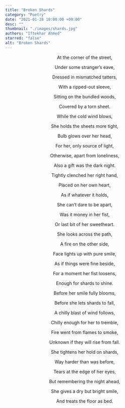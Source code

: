```yaml
---
title: "Broken Shards"
category: "Poetry"
date: "2021-01-28 10:00:00 +09:00"
desc: ""
thumbnail: "./images/shards.jpg"
authors: "Iftekhar Ahmed"
starred: "false"
alt: "Broken Shards"
---
```


<p style="text-align: center;align:center;">At the corner of the street,</p>
<p style="text-align: center;align:center;">Under some stranger’s eave, </p>
<p style="text-align: center;align:center;">Dressed in mismatched tatters, </p>
<p style="text-align: center;align:center;">With a ripped-out sleeve, </p>
<p style="text-align: center;align:center;">Sitting on the bundled woods, </p>
<p style="text-align: center;align:center;">Covered by a torn sheet. </p>
<p style="text-align: center;align:center;"> </p>
<p style="text-align: center;align:center;">While the cold wind blows, </p>
<p style="text-align: center;align:center;">She holds the sheets more tight, </p>
<p style="text-align: center;align:center;">Bulb glows over her head, </p>
<p style="text-align: center;align:center;">For her, only source of light,</p>
<p style="text-align: center;align:center;">Otherwise, apart from loneliness,</p>
<p style="text-align: center;align:center;">Also a gift was the dark night.</p>
<p style="text-align: center;align:center;"> </p>
<p style="text-align: center;align:center;">Tightly clenched her right hand,</p>
<p style="text-align: center;align:center;">Placed on her own heart,</p>
<p style="text-align: center;align:center;">As if whatever it holds, </p>
<p style="text-align: center;align:center;">She can’t dare to be apart,</p>
<p style="text-align: center;align:center;">Was it money in her fist,</p>
<p style="text-align: center;align:center;">Or last bit of her sweetheart.</p>
<p style="text-align: center;align:center;"> </p>
<p style="text-align: center;align:center;">She looks across the path,</p>
<p style="text-align: center;align:center;">A fire on the other side,</p>
<p style="text-align: center;align:center;">Face lights up with pure smile,</p>
<p style="text-align: center;align:center;">As if things were fine beside,</p>
<p style="text-align: center;align:center;">For a moment her fist loosens,</p>
<p style="text-align: center;align:center;">Enough for shards to shine.</p>
<p style="text-align: center;align:center;"> </p>
<p style="text-align: center;align:center;">Before her smile fully blooms,</p>
<p style="text-align: center;align:center;">Before she lets shards to fall,</p>
<p style="text-align: center;align:center;">A chilly blast of wind follows,</p>
<p style="text-align: center;align:center;">Chilly enough for her to tremble,</p>
<p style="text-align: center;align:center;">Fire went from flames to smoke,</p>
<p style="text-align: center;align:center;">Unknown if they will rise from fall.</p>
<p style="text-align: center;align:center;"> </p>
<p style="text-align: center;align:center;">She tightens her hold on shards,</p>
<p style="text-align: center;align:center;">Way harder than was before,</p>
<p style="text-align: center;align:center;">Tears at the edge of her eyes,</p>
<p style="text-align: center;align:center;">But remembering the night ahead,</p>
<p style="text-align: center;align:center;">She gives a dry but bright smile,</p>
<p style="text-align: center;align:center;">And treats the floor as bed.</p>
